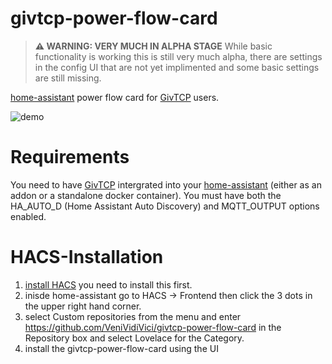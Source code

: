 # givtcp-power-flow-card

> **⚠ WARNING: VERY MUCH IN ALPHA STAGE**
While basic functionality is working this is still very much alpha, there are settings in the config UI that are not yet implimented and some basic settings are still missing.


[home-assistant](home-assistant.io) power flow card for [GivTCP](https://github.com/britkat1980/giv_tcp) users.

![demo](https://user-images.githubusercontent.com/19427540/229890939-59a5e358-dcbc-4ce8-a756-159b4ceb3b63.gif)


# Requirements
You need to have [GivTCP](https://github.com/britkat1980/giv_tcp) intergrated into your [home-assistant](home-assistant.io) (either as an addon or a standalone docker container).
You must have both the HA_AUTO_D (Home Assistant Auto Discovery) and MQTT_OUTPUT options enabled.

# HACS-Installation
1. [install HACS](https://hacs.xyz/docs/installation/installation) you need to install this first.
2. inisde home-assistant go to HACS -> Frontend then click the 3 dots in the upper right hand corner.
3. select Custom repositories from the menu and enter https://github.com/VeniVidiVici/givtcp-power-flow-card in the Repository box and select Lovelace for the Category.
4. install the givtcp-power-flow-card using the UI
